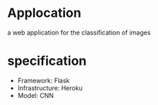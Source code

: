 # Applocation
a web application for the classification of images

# specification
* Framework: Flask
* Infrastructure: Heroku
* Model: CNN
